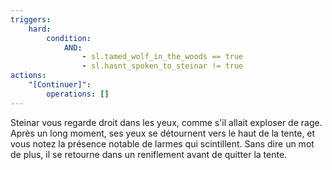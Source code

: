 ```yaml
---
triggers:
    hard:
        condition:
            AND:
                - sl.tamed_wolf_in_the_woods == true
                - sl.hasnt_spoken_to_steinar != true
actions:
    "[Continuer]":
        operations: []
---
```


Steinar vous regarde droit dans les yeux, comme s'il allait exploser de rage. Après un long moment, ses yeux se détournent vers le haut de la tente, et vous notez la présence notable de larmes qui scintillent. Sans dire un mot de plus, il se retourne dans un reniflement avant de quitter la tente.
